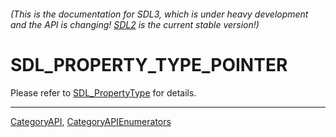 ###### (This is the documentation for SDL3, which is under heavy development and the API is changing! [SDL2](https://wiki.libsdl.org/SDL2/) is the current stable version!)
# SDL_PROPERTY_TYPE_POINTER

Please refer to [SDL_PropertyType](SDL_PropertyType) for details.

----
[CategoryAPI](CategoryAPI), [CategoryAPIEnumerators](CategoryAPIEnumerators)

